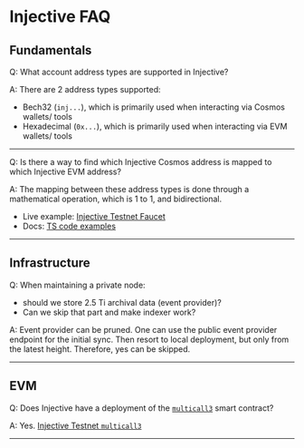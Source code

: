 # Injective FAQ

## Fundamentals

Q: What account address types are supported in Injective?

A: There are 2 address types supported:
- Bech32 (`inj...`), which is primarily used when interacting via Cosmos wallets/ tools
- Hexadecimal (`0x...`), which is primarily used when interacting via EVM wallets/ tools

----

Q: Is there a way to find which Injective Cosmos address is mapped to which Injective EVM address?

A: The mapping between these address types is done through a mathematical operation,
which is 1 to 1, and bidirectional.
- Live example: [Injective Testnet Faucet](https://testnet.faucet.injective.network/)
- Docs: [TS code examples](https://docs.injective.network/developers/convert-addresses)

----

## Infrastructure

Q: When maintaining a private node:
- should we store 2.5 Ti archival data (event provider)?
- Can we skip that part and make indexer work?

A: Event provider can be pruned. One can use the public event provider endpoint for the initial sync.  Then resort to local deployment, but only from the latest height. Therefore, yes can be skipped.

----

## EVM

Q: Does Injective have a deployment of the [`multicall3`](https://www.multicall3.com/) smart contract? <!-- tachida2k -->

A: Yes.
[Injective Testnet `multicall3`](https://testnet.blockscout.injective.network/address/0xcA11bde05977b3631167028862bE2a173976CA11?tab=contract)

----
